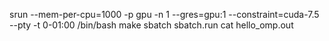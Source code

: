 
srun --mem-per-cpu=1000 -p gpu -n 1 --gres=gpu:1 --constraint=cuda-7.5 --pty -t 0-01:00 /bin/bash
make
sbatch sbatch.run
cat hello_omp.out
